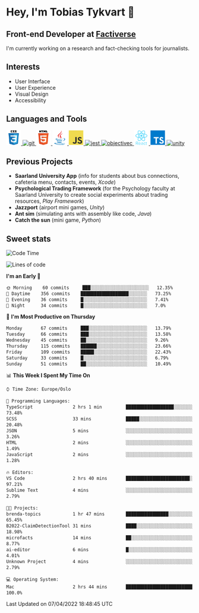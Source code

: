# Hey, I'm Tobias Tykvart 🦉
## Front-end Developer at [Factiverse](https://www.factiverse.no/)

I'm currently working on a research and fact-checking tools for journalists.

## Interests

- User Interface
- User Experience
- Visual Design
- Accessibility

## Languages and Tools
<p align="left"> <a href="https://www.w3schools.com/css/" target="_blank" rel="noreferrer"> <img src="https://raw.githubusercontent.com/devicons/devicon/master/icons/css3/css3-original-wordmark.svg" alt="css3" width="40" height="40"/> </a> <a href="https://git-scm.com/" target="_blank" rel="noreferrer"> <img src="https://www.vectorlogo.zone/logos/git-scm/git-scm-icon.svg" alt="git" width="40" height="40"/> </a> <a href="https://www.w3.org/html/" target="_blank" rel="noreferrer"> <img src="https://raw.githubusercontent.com/devicons/devicon/master/icons/html5/html5-original-wordmark.svg" alt="html5" width="40" height="40"/> </a> <a href="https://www.java.com" target="_blank" rel="noreferrer"> <img src="https://raw.githubusercontent.com/devicons/devicon/master/icons/java/java-original.svg" alt="java" width="40" height="40"/> </a> <a href="https://developer.mozilla.org/en-US/docs/Web/JavaScript" target="_blank" rel="noreferrer"> <img src="https://raw.githubusercontent.com/devicons/devicon/master/icons/javascript/javascript-original.svg" alt="javascript" width="40" height="40"/> </a> <a href="https://jestjs.io" target="_blank" rel="noreferrer"> <img src="https://www.vectorlogo.zone/logos/jestjsio/jestjsio-icon.svg" alt="jest" width="40" height="40"/> </a> <a href="https://developer.apple.com/library/archive/documentation/Cocoa/Conceptual/ProgrammingWithObjectiveC/Introduction/Introduction.html" target="_blank" rel="noreferrer"> <img src="https://www.vectorlogo.zone/logos/apple_objectivec/apple_objectivec-icon.svg" alt="objectivec" width="40" height="40"/> </a> <a href="https://reactjs.org/" target="_blank" rel="noreferrer"> <img src="https://raw.githubusercontent.com/devicons/devicon/master/icons/react/react-original-wordmark.svg" alt="react" width="40" height="40"/> </a> <a href="https://www.typescriptlang.org/" target="_blank" rel="noreferrer"> <img src="https://raw.githubusercontent.com/devicons/devicon/master/icons/typescript/typescript-original.svg" alt="typescript" width="40" height="40"/> </a> <a href="https://unity.com/" target="_blank" rel="noreferrer"> <img src="https://www.vectorlogo.zone/logos/unity3d/unity3d-icon.svg" alt="unity" width="40" height="40"/> </a> </p>

## Previous Projects

- **Saarland University App** (info for students about bus connections, cafeteria menu, contacts, events, *Xcode*)
- **Psychological Trading Framework** (for the Psychology faculty at Saarland University to create social experiments about trading resources, *Play Framework*)
- **Jazzport** (airport mini games, *Unity*)
- **Ant sim** (simulating ants with assembly like code, *Java*)
- **Catch the sun** (mini game, *Python*)

## Sweet stats

<!--START_SECTION:waka-->
![Code Time](http://img.shields.io/badge/Code%20Time-5%20hrs-blue)

![Lines of code](https://img.shields.io/badge/From%20Hello%20World%20I%27ve%20Written-10%20Thousand%20lines%20of%20code-blue)

**I'm an Early 🐤** 

```text
🌞 Morning    60 commits     ███░░░░░░░░░░░░░░░░░░░░░░   12.35% 
🌆 Daytime    356 commits    ██████████████████░░░░░░░   73.25% 
🌃 Evening    36 commits     █░░░░░░░░░░░░░░░░░░░░░░░░   7.41% 
🌙 Night      34 commits     █░░░░░░░░░░░░░░░░░░░░░░░░   7.0%

```
📅 **I'm Most Productive on Thursday** 

```text
Monday       67 commits     ███░░░░░░░░░░░░░░░░░░░░░░   13.79% 
Tuesday      66 commits     ███░░░░░░░░░░░░░░░░░░░░░░   13.58% 
Wednesday    45 commits     ██░░░░░░░░░░░░░░░░░░░░░░░   9.26% 
Thursday     115 commits    ██████░░░░░░░░░░░░░░░░░░░   23.66% 
Friday       109 commits    █████░░░░░░░░░░░░░░░░░░░░   22.43% 
Saturday     33 commits     █░░░░░░░░░░░░░░░░░░░░░░░░   6.79% 
Sunday       51 commits     ██░░░░░░░░░░░░░░░░░░░░░░░   10.49%

```


📊 **This Week I Spent My Time On** 

```text
⌚︎ Time Zone: Europe/Oslo

💬 Programming Languages: 
TypeScript               2 hrs 1 min         ██████████████████░░░░░░░   73.48% 
SCSS                     33 mins             █████░░░░░░░░░░░░░░░░░░░░   20.48% 
JSON                     5 mins              ░░░░░░░░░░░░░░░░░░░░░░░░░   3.26% 
HTML                     2 mins              ░░░░░░░░░░░░░░░░░░░░░░░░░   1.49% 
JavaScript               2 mins              ░░░░░░░░░░░░░░░░░░░░░░░░░   1.28%

🔥 Editors: 
VS Code                  2 hrs 40 mins       ████████████████████████░   97.21% 
Sublime Text             4 mins              ░░░░░░░░░░░░░░░░░░░░░░░░░   2.79%

🐱‍💻 Projects: 
brenda-topics            1 hr 47 mins        ████████████████░░░░░░░░░   65.45% 
B2022-ClaimDetectionTool 31 mins             ████░░░░░░░░░░░░░░░░░░░░░   18.98% 
microfacts               14 mins             ██░░░░░░░░░░░░░░░░░░░░░░░   8.77% 
ai-editor                6 mins              █░░░░░░░░░░░░░░░░░░░░░░░░   4.01% 
Unknown Project          4 mins              ░░░░░░░░░░░░░░░░░░░░░░░░░   2.79%

💻 Operating System: 
Mac                      2 hrs 44 mins       █████████████████████████   100.0%

```


 Last Updated on 07/04/2022 18:48:45 UTC
<!--END_SECTION:waka-->
